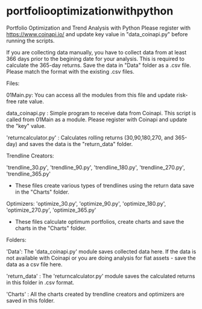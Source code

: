 # portfoliooptimizationwithpython
Portfolio Optimization and Trend Analysis with Python
Please register with https://www.coinapi.io/ and update key value in "data_coinapi.py" before running the scripts. 

If you are collecting data manually, you have to collect data from at least 366 days prior to the begining date for your analysis. This is required to calculate the 365-day returns. Save the data in "Data" folder as a .csv file. Please match the format with the existing .csv files. 



Files: 

 01Main.py: You can access all the modules from this file and update risk-free rate value. 
  
 data_coinapi.py : Simple program to receive data from Coinapi. This script is called from 01Main as a module. Please register with Coinapi and update the "key" value.
  
 'returncalculator.py' : Calculates rolling returns (30,90,180,270, and 365-day) and saves the data is the "return_data" folder. 
  
  
 Trendline Creators: 
  
  'trendline_30.py', 
  'trendline_90.py', 
  'trendline_180.py', 
  'trendline_270.py', 
  'trendline_365.py'
    
  - These files create various types of trendlines using the return data save in the "Charts" folder. 
    
    
 Optimizers: 
  'optimize_30.py', 
  'optimize_90.py', 
  'optimize_180.py', 
  'optimize_270.py', 
  'optimize_365.py'
      
  - These files calculate optimum portfolios, create charts and save the charts in the "Charts" folder. 
  



Folders:

  'Data': The 'data_coinapi.py' module saves collected data here. If the data is not available with Coinapi or you are doing analysis for fiat assets - save the data as a csv file here. 
  
  'return_data' : The 'returncalculator.py' module saves the calculated returns in this folder in .csv format. 
  
  'Charts' : All the charts created by trendline creators and optimizers are saved in this folder. 
  
